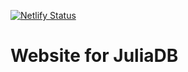 [![Netlify Status](https://api.netlify.com/api/v1/badges/23761038-4914-48ff-bc79-a8aa75195e30/deploy-status)](https://app.netlify.com/sites/gallant-johnson-15bec2/deploys)

# Website for JuliaDB
